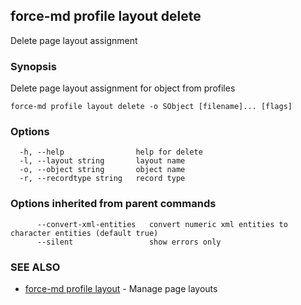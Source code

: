 ## force-md profile layout delete

Delete page layout assignment

### Synopsis

Delete page layout assignment for object from profiles

```
force-md profile layout delete -o SObject [filename]... [flags]
```

### Options

```
  -h, --help                help for delete
  -l, --layout string       layout name
  -o, --object string       object name
  -r, --recordtype string   record type
```

### Options inherited from parent commands

```
      --convert-xml-entities   convert numeric xml entities to character entities (default true)
      --silent                 show errors only
```

### SEE ALSO

* [force-md profile layout](force-md_profile_layout.md)	 - Manage page layouts

